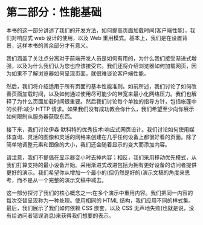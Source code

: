 # 第二部分：性能基础

本书的这一部分讲述了我们的开发方法，如何提高页面加载时间(客户端性能)，我们对响应式 web 设计的使用，以及 Web 重用模式。基本上，我们是在设置背景，这样本书的其余部分才有意义。

我们涵盖了关注点分离对于前端开发人员是如何有用的，为什么我们接受渐进式增强，以及为什么我们认为您也应该接受它。我们还将介绍浏览器如何加载网页，因为如果不了解浏览器如何呈现页面，就很难谈论客户端性能。

然后，我们将介绍适用于所有页面的基本性能准则。如前所述，我们讨论了如何改善页面加载时间，以及如何通过使用尽可能少的带宽来最小化网络压力。我们也解释了为什么页面加载时间很重要。然后我们讨论每个单独的指导方针，包括帐篷中的长杆:减少 HTTP 请求。如果我们没有成功教会你什么，我们希望至少向你展示如何限制从服务器获取东西。

接下来，我们讨论伊森·默科特的优秀技术:响应式网页设计。我们讨论如何使用媒体查询、灵活的图像和灵活的网格来创建在几乎任何设备上都很好看的页面。除了简单地调整元素和图像的大小，我们还会随着显示的变大而添加内容。

请注意，我们不提倡在显示器变小时去掉内容；相反，我们采用移动优先模式，从我们打算支持的最小设备开始。采用渐进式改进包括为拥有更好设备的访问者提供更好的演示。我们希望你从增加一个最小的(但仍然是好的)演示文稿的角度来思考，而不是从一个完整的演示文稿中减去。

这一部分探讨了我们的核心概念之一:在多个演示中重用内容。我们把同一内容的每次交替呈现称为一种处理。使用相同的 HTML 结构，我们应用不同的样式集。最后，我们展示了我们如何依赖 CSS 嵌套，以及 CSS 无声地失败(也就是说，没有给访问者错误消息)来获得我们想要的表示。
